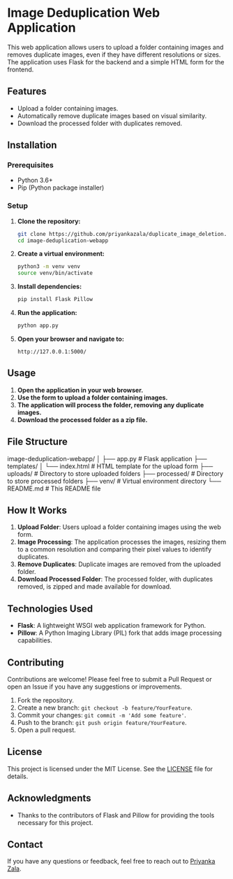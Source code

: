 # Image Deduplication Web Application

This web application allows users to upload a folder containing images and removes duplicate images, even if they have different resolutions or sizes. The application uses Flask for the backend and a simple HTML form for the frontend.

## Features

- Upload a folder containing images.
- Automatically remove duplicate images based on visual similarity.
- Download the processed folder with duplicates removed.

## Installation

### Prerequisites

- Python 3.6+
- Pip (Python package installer)

### Setup

1. **Clone the repository:**

    ```bash
    git clone https://github.com/priyankazala/duplicate_image_deletion.git
    cd image-deduplication-webapp
    ```
    

2. **Create a virtual environment:**

    ```bash
    python3 -m venv venv
    source venv/bin/activate
    ```

3. **Install dependencies:**

    ```bash
    pip install Flask Pillow
    ```

4. **Run the application:**

    ```bash
    python app.py
    ```

5. **Open your browser and navigate to:**

    ```
    http://127.0.0.1:5000/
    ```

## Usage

1. **Open the application in your web browser.**
2. **Use the form to upload a folder containing images.**
3. **The application will process the folder, removing any duplicate images.**
4. **Download the processed folder as a zip file.**

## File Structure

image-deduplication-webapp/
│
├── app.py # Flask application
├── templates/
│ └── index.html # HTML template for the upload form
├── uploads/ # Directory to store uploaded folders
├── processed/ # Directory to store processed folders
├── venv/ # Virtual environment directory
└── README.md # This README file

## How It Works

1. **Upload Folder**: Users upload a folder containing images using the web form.
2. **Image Processing**: The application processes the images, resizing them to a common resolution and comparing their pixel values to identify duplicates.
3. **Remove Duplicates**: Duplicate images are removed from the uploaded folder.
4. **Download Processed Folder**: The processed folder, with duplicates removed, is zipped and made available for download.

## Technologies Used

- **Flask**: A lightweight WSGI web application framework for Python.
- **Pillow**: A Python Imaging Library (PIL) fork that adds image processing capabilities.

## Contributing

Contributions are welcome! Please feel free to submit a Pull Request or open an Issue if you have any suggestions or improvements.

1. Fork the repository.
2. Create a new branch: `git checkout -b feature/YourFeature`.
3. Commit your changes: `git commit -m 'Add some feature'`.
4. Push to the branch: `git push origin feature/YourFeature`.
5. Open a pull request.

## License

This project is licensed under the MIT License. See the [LICENSE](LICENSE) file for details.

## Acknowledgments

- Thanks to the contributors of Flask and Pillow for providing the tools necessary for this project.

## Contact

If you have any questions or feedback, feel free to reach out to [Priyanka Zala](mailto:priyankazala01@gmail.com).
